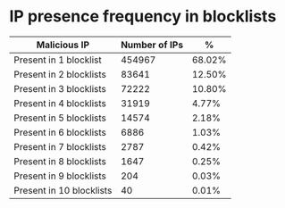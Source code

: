 # IP presence frequency in blocklists
| Malicious IP | Number of IPs | % |
|----|----|----|
| Present in 1 blocklist | 454967 | 68.02% |
| Present in 2 blocklists | 83641 | 12.50% |
| Present in 3 blocklists | 72222 | 10.80% |
| Present in 4 blocklists | 31919 | 4.77% |
| Present in 5 blocklists | 14574 | 2.18% |
| Present in 6 blocklists | 6886 | 1.03% |
| Present in 7 blocklists | 2787 | 0.42% |
| Present in 8 blocklists | 1647 | 0.25% |
| Present in 9 blocklists | 204 | 0.03% |
| Present in 10 blocklists | 40 | 0.01% |
